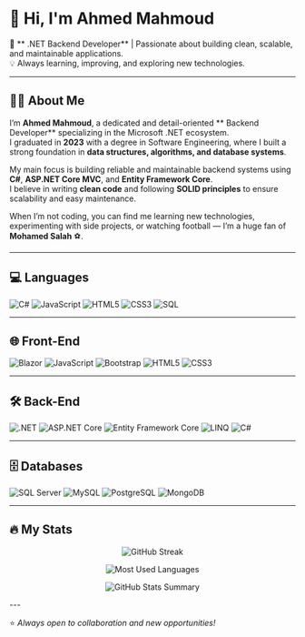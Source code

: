 # 👋 Hi, I'm Ahmed Mahmoud

🚀 ** .NET Backend Developer** | Passionate about building clean, scalable, and maintainable applications.  
💡 Always learning, improving, and exploring new technologies.

---

## 🧑‍💻 About Me
I’m **Ahmed Mahmoud**, a dedicated and detail-oriented ** Backend Developer** specializing in the Microsoft .NET ecosystem.  
I graduated in **2023** with a degree in Software Engineering, where I built a strong foundation in **data structures, algorithms, and database systems**.  

My main focus is building reliable and maintainable backend systems using **C#**, **ASP.NET Core MVC**, and **Entity Framework Core**.  
I believe in writing **clean code** and following **SOLID principles** to ensure scalability and easy maintenance.  

When I’m not coding, you can find me learning new technologies, experimenting with side projects, or watching football — I’m a huge fan of **Mohamed Salah** ⚽.

---

## 💻 Languages

![C#](https://img.shields.io/badge/C%23-239120?style=for-the-badge&logo=c-sharp&logoColor=white)
![JavaScript](https://img.shields.io/badge/JavaScript-F7E017?style=for-the-badge&logo=javascript&logoColor=black)
![HTML5](https://img.shields.io/badge/HTML5-E44D26?style=for-the-badge&logo=html5&logoColor=white)
![CSS3](https://img.shields.io/badge/CSS3-264DE4?style=for-the-badge&logo=css3&logoColor=white)
![SQL](https://img.shields.io/badge/SQL-4479A1?style=for-the-badge&logo=sqlite&logoColor=white)

---

## 🌐 Front-End

![Blazor](https://img.shields.io/badge/Blazor-512BD4?style=for-the-badge&logo=blazor&logoColor=white)
![JavaScript](https://img.shields.io/badge/JavaScript-F7E017?style=for-the-badge&logo=javascript&logoColor=black)
![Bootstrap](https://img.shields.io/badge/Bootstrap-7952B3?style=for-the-badge&logo=bootstrap&logoColor=white)
![HTML5](https://img.shields.io/badge/HTML5-E44D26?style=for-the-badge&logo=html5&logoColor=white)
![CSS3](https://img.shields.io/badge/CSS3-264DE4?style=for-the-badge&logo=css3&logoColor=white)

---

## 🛠 Back-End

![.NET](https://img.shields.io/badge/.NET-512BD4?style=for-the-badge&logo=dotnet&logoColor=white)
![ASP.NET Core](https://img.shields.io/badge/ASP.NET%20Core-512BD4?style=for-the-badge&logo=dotnet&logoColor=white)
![Entity Framework Core](https://img.shields.io/badge/Entity%20Framework%20Core-512BD4?style=for-the-badge&logo=dotnet&logoColor=white)
![LINQ](https://img.shields.io/badge/LINQ-512BD4?style=for-the-badge&logo=dotnet&logoColor=white)
![C#](https://img.shields.io/badge/C%23-239120?style=for-the-badge&logo=c-sharp&logoColor=white)

---

## 🗄 Databases

![SQL Server](https://img.shields.io/badge/SQL%20Server-CC2927?style=for-the-badge&logo=microsoftsqlserver&logoColor=white)
![MySQL](https://img.shields.io/badge/MySQL-00758F?style=for-the-badge&logo=mysql&logoColor=white)
![PostgreSQL](https://img.shields.io/badge/PostgreSQL-336791?style=for-the-badge&logo=postgresql&logoColor=white)
![MongoDB](https://img.shields.io/badge/MongoDB-4EA94B?style=for-the-badge&logo=mongodb&logoColor=white)

---

## 🔥 My Stats

<!-- Streak card (the one with Total Contributions / Current Streak / Longest Streak) -->
<p align="center">
  <img src="https://streak-stats.demolab.com?user=YOUR-USERNAME&theme=monokai-metallian&hide_border=true" alt="GitHub Streak"/>
</p>

<!-- Most Used Languages (stacked bar with legend, like your screenshot) -->
<p align="center">
  <img src="https://github-profile-summary-cards.vercel.app/api/cards/most-commit-language?username=YOUR-USERNAME&theme=monokai" alt="Most Used Languages"/>
</p>

<!-- Overall Stats (stars, commits this year, PRs, issues, contributed to + grade circle) -->
<p align="center">
  <img src="https://github-profile-summary-cards.vercel.app/api/cards/stats?username=YOUR-USERNAME&theme=monokai" alt="GitHub Stats Summary"/>
</p>
---

⭐ *Always open to collaboration and new opportunities!*
